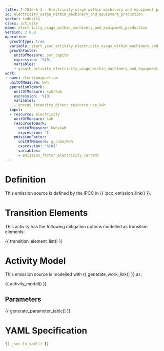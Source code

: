 ```yaml
---
title: T-2D1e-A-1 - Electricity usage within machinery and equipment production
id: electricity_usage_within_machinery_and_equipment_production
sector: industry
class: activity
name: electricity_usage_within_machinery_and_equipment_production
version: 2.0.0
operation:
  growthType: true
  variable: start_year_activity_electricity_usage_within_machinery_and_equipment_production
  growthFactor:
    unitOfMeasure: per_capita
    expression: '%[0]'
    variables:
    - growth_activity_electricity_usage_within_machinery_and_equipment_production
work:
- name: electromagnetism
  unitOfMeasure: kwh
  operationToWork:
    unitOfMeasure: kwh/kwh
    expression: '%[0]'
    variables:
    - energy_intensity_direct_resource_use_kwh
  input:
  - resource: electricity
    unitOfMeasure: kwh
    resourceToWork:
      unitOfMeasure: kwh/kwh
      expression: '1'
    emissionFactor:
      unitOfMeasure: g_co2e/kwh
      expression: '%[0]'
      variables:
      - emission_factor_electricity_current
---
```



# Definition
This emission source is defined by the IPCC in {{ ipcc_emission_link() }}.

# Transition Elements

This activity has the following mitigation options modelled as transition elements:

{{ transition_element_list() }}

# Activity Model
This emission source is modelled with {{ generate_work_link() }} as:

{{ activity_model() }}

## Parameters

{{ generate_parameter_table() }}

# YAML Specification

```yaml
{{ json_to_yaml() }}
```

